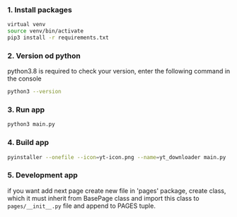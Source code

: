 ### 1. Install packages
```bash
virtual venv
source venv/bin/activate
pip3 install -r requirements.txt    
```
### 2. Version od python
python3.8 is required to check your version, enter the following command in the console
```bash
python3 --version
```
### 3. Run app
```bash
python3 main.py
```

### 4. Build app
```bash
pyinstaller --onefile --icon=yt-icon.png --name=yt_downloader main.py
```

### 5. Development app
if you want add next page create new file in 'pages' package,
create class, which it must inherit from BasePage class
and import this class to ```pages/__init__.py``` file and append 
to PAGES tuple.

